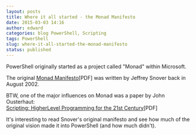 ```yaml
---
layout: posts
title: Where it all started - the Monad Manifesto
date: 2015-03-03 14:16
author: edward
categories: blog PowerShell, Scripting
tags: PowerShell
slug: where-it-all-started-the-monad-manifesto
status: published
---
```


PowerShell originally started as a project called "Monad" within Microsoft.

The original [Monad Manifesto](http://www.jsnover.com/Docs/MonadManifesto.pdf "Monad, the project that became PowerShell")\[PDF\] was written by Jeffrey Snover back in August 2002.

BTW, one of the major influences on Monad was a paper by John Ousterhaut:  
[Scripting: HigherLevel Programming for the 21st Century](http://web.stanford.edu/~ouster/cgi-bin/papers/scripting.pdf "John Ousterhaut's 1998 paper on scripting languages - it inspired Monad (which became PowerShell)")\[PDF\]

It's interesting to read Snover's original manifesto and see how much of the original vision made it into PowerShell (and how much didn't).
